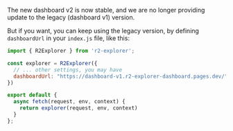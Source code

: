 The new dashboard v2 is now stable, and we are no longer providing update to the legacy (dashboard v1) version.

But if you want, you can keep using the legacy version, by defining `dashboardUrl` in your `index.js` file, like this:

```js title="src/index.js"
import { R2Explorer } from 'r2-explorer';

const explorer = R2Explorer({ 
  // ... other settings, you may have
  dashboardUrl: "https://dashboard-v1.r2-explorer-dashboard.pages.dev/",
})

export default {
  async fetch(request, env, context) {
    return explorer(request, env, context)
  }
};
```
